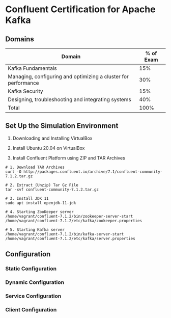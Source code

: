 # Confluent Certification for Apache Kafka

## Domains
| Domain                                                         | % of Exam |
| -------------------------------------------------------------- | --------- |
| Kafka Fundamentals                                             | 15%       |
| Managing, configuring and optimizing a cluster for performance | 30%       |
| Kafka Security                                                 | 15%       |
| Designing, troubleshooting and integrating systems             | 40%       |
| Total                                                          | 100%      |

## Set Up the Simulation Environment

1. Downloading and Installing VirtualBox

2. Install Ubuntu 20.04 on VirtualBox

3. Install Confluent Platform using ZIP and TAR Archives
```
# 1. Download TAR Archives
curl -O http://packages.confluent.io/archive/7.1/confluent-community-7.1.2.tar.gz

# 2. Extract (Unzip) Tar Gz File
tar -xvf confluent-community-7.1.2.tar.gz

# 3. Install JDK 11
sudo apt install openjdk-11-jdk

# 4. Starting ZooKeeper server
/home/vagrant/confluent-7.1.2/bin/zookeeper-server-start /home/vagrant/confluent-7.1.2/etc/kafka/zookeeper.properties

# 5. Starting Kafka server
/home/vagrant/confluent-7.1.2/bin/kafka-server-start /home/vagrant/confluent-7.1.2/etc/kafka/server.properties
```

## Configuration

### Static Configuration

### Dynamic Configuration

### Service Configuration

### Client Configuration